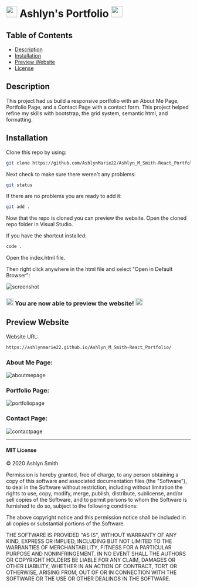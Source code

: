 # <img src="https://media.giphy.com/media/3og0INs7kEnoBYDGNi/giphy.gif" width="30px"> Ashlyn's Portfolio <img src="https://media.giphy.com/media/3og0INs7kEnoBYDGNi/giphy.gif" width="30px">

## Table of Contents

* [Description](#description)
* [Installation](#installation)
* [Preview Website](#preview-website)
* [License](#mit-license)

## Description

This project had us build a responsive portfolio with an About Me Page, Portfolio Page, and a Contact Page with a contact form. This project helped refine my skills with bootstrap, the grid system, semantic html, and formatting. 

## Installation

Clone this repo by using:

```bash
git clone https://github.com/AshlynMarie22/Ashlyn_M_Smith-React_Portfolio.git
```

Next check to make sure there weren't any problems:

```bash
git status
```

If there are no problems you are ready to add it:

```bash
git add .
```

Now that the repo is cloned you can preview the website. Open the cloned repo folder in Visual Studio.

If you have the shortcut installed:

```bash
code .
```

Open the index.html file.

Then right click anywhere in the html file and select "Open in Default Browser":

![screenshot](https://ashlynimages.s3.us-east-2.amazonaws.com/Screen+Shot+2020-08-27+at+3.27.50+PM.png)


### <img src="https://cdn.shopify.com/s/files/1/1061/1924/products/4_grande.png?v=1571606116" width="20px"/> You are now able to preview the website! <img src="https://cdn.shopify.com/s/files/1/1061/1924/products/4_grande.png?v=1571606116" width="20px"/>


## Preview Website

Website URL: 
```bash
https://ashlynmarie22.github.io/Ashlyn_M_Smith-React_Portfolio/
```
### About Me Page:
![aboutmepage](https://ashlynimages.s3.us-east-2.amazonaws.com/Screen+Shot+2020-09-01+at+8.29.18+PM.png)

### Portfolio Page:
![portfoliopage](https://ashlynimages.s3.us-east-2.amazonaws.com/Screen+Shot+2020-09-01+at+8.29.33+PM.png)

### Contact Page:
![contactpage](https://ashlynimages.s3.us-east-2.amazonaws.com/Screen+Shot+2020-09-01+at+8.29.47+PM.png)

---
#### MIT License

© 2020 Ashlyn Smith

Permission is hereby granted, free of charge, to any person obtaining a copy
of this software and associated documentation files (the "Software"), to deal
in the Software without restriction, including without limitation the rights
to use, copy, modify, merge, publish, distribute, sublicense, and/or sell
copies of the Software, and to permit persons to whom the Software is
furnished to do so, subject to the following conditions:

The above copyright notice and this permission notice shall be included in all
copies or substantial portions of the Software.

THE SOFTWARE IS PROVIDED "AS IS", WITHOUT WARRANTY OF ANY KIND, EXPRESS OR
IMPLIED, INCLUDING BUT NOT LIMITED TO THE WARRANTIES OF MERCHANTABILITY,
FITNESS FOR A PARTICULAR PURPOSE AND NONINFRINGEMENT. IN NO EVENT SHALL THE
AUTHORS OR COPYRIGHT HOLDERS BE LIABLE FOR ANY CLAIM, DAMAGES OR OTHER
LIABILITY, WHETHER IN AN ACTION OF CONTRACT, TORT OR OTHERWISE, ARISING FROM,
OUT OF OR IN CONNECTION WITH THE SOFTWARE OR THE USE OR OTHER DEALINGS IN THE
SOFTWARE.